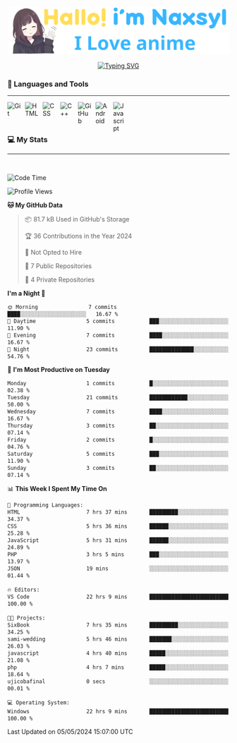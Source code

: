 <p align="center"><a href="https://github.com/Naxsyl"><img width=580px alt="Hello, I'm Naxsyl. I Love Anime" src="img/banner.png" /></a></p>

<p align="center">
<a href="https://git.io/typing-svg"><img src="https://readme-typing-svg.herokuapp.com?font=Fira+Code&weight=600&size=22&pause=1000&center=true&vCenter=true&random=false&width=435&lines=Newbie+Programmer;Back-end+web+and+app+developer;Learn+Something+Interesting" alt="Typing SVG" /></a>
</p>

### 🧰 Languages and Tools

---

<img align="left" alt="Git" width="30px" style="padding-right:10px;" src="https://cdn.jsdelivr.net/gh/devicons/devicon/icons/git/git-original.svg" />
<img align="left" alt="HTML" width="30px" style="padding-right:10px;" src="https://cdn.jsdelivr.net/gh/devicons/devicon/icons/html5/html5-plain.svg" />
<img align="left" alt="CSS" width="30px" style="padding-right:10px;" src="https://cdn.jsdelivr.net/gh/devicons/devicon/icons/css3/css3-plain.svg" />
<img align="left" alt="C++" width="30px" style="padding-right:10px;" src="https://cdn.jsdelivr.net/gh/devicons/devicon/icons/cplusplus/cplusplus-line.svg" />
<img align="left" alt="GitHub" width="30px" style="padding-right:10px;" src="https://cdn.jsdelivr.net/gh/devicons/devicon/icons/github/github-original.svg" />
<img align="left" alt="Android" width="30px" style="padding-right:10px;" src="https://cdn.jsdelivr.net/gh/devicons/devicon/icons/android/android-plain.svg" />
<img align="left" alt="Javascript" width="30px" style="padding-right:10px;" src="https://cdn.jsdelivr.net/gh/devicons/devicon@latest/icons/javascript/javascript-original.svg" />
<br>
<br>
<br>


### 💻 My Stats

---

<br>

<!--START_SECTION:waka-->
![Code Time](http://img.shields.io/badge/Code%20Time-50%20hrs%204%20mins-blue)

![Profile Views](http://img.shields.io/badge/Profile%20Views-6-blue)

**🐱 My GitHub Data** 

> 📦 81.7 kB Used in GitHub's Storage 
 > 
> 🏆 36 Contributions in the Year 2024
 > 
> 🚫 Not Opted to Hire
 > 
> 📜 7 Public Repositories 
 > 
> 🔑 4 Private Repositories 
 > 
**I'm a Night 🦉** 

```text
🌞 Morning                7 commits           ████░░░░░░░░░░░░░░░░░░░░░   16.67 % 
🌆 Daytime                5 commits           ███░░░░░░░░░░░░░░░░░░░░░░   11.90 % 
🌃 Evening                7 commits           ████░░░░░░░░░░░░░░░░░░░░░   16.67 % 
🌙 Night                  23 commits          ██████████████░░░░░░░░░░░   54.76 % 
```
📅 **I'm Most Productive on Tuesday** 

```text
Monday                   1 commits           █░░░░░░░░░░░░░░░░░░░░░░░░   02.38 % 
Tuesday                  21 commits          ████████████░░░░░░░░░░░░░   50.00 % 
Wednesday                7 commits           ████░░░░░░░░░░░░░░░░░░░░░   16.67 % 
Thursday                 3 commits           ██░░░░░░░░░░░░░░░░░░░░░░░   07.14 % 
Friday                   2 commits           █░░░░░░░░░░░░░░░░░░░░░░░░   04.76 % 
Saturday                 5 commits           ███░░░░░░░░░░░░░░░░░░░░░░   11.90 % 
Sunday                   3 commits           ██░░░░░░░░░░░░░░░░░░░░░░░   07.14 % 
```


📊 **This Week I Spent My Time On** 

```text
💬 Programming Languages: 
HTML                     7 hrs 37 mins       █████████░░░░░░░░░░░░░░░░   34.37 % 
CSS                      5 hrs 36 mins       ██████░░░░░░░░░░░░░░░░░░░   25.28 % 
JavaScript               5 hrs 31 mins       ██████░░░░░░░░░░░░░░░░░░░   24.89 % 
PHP                      3 hrs 5 mins        ███░░░░░░░░░░░░░░░░░░░░░░   13.97 % 
JSON                     19 mins             ░░░░░░░░░░░░░░░░░░░░░░░░░   01.44 % 

🔥 Editors: 
VS Code                  22 hrs 9 mins       █████████████████████████   100.00 % 

🐱‍💻 Projects: 
SixBook                  7 hrs 35 mins       █████████░░░░░░░░░░░░░░░░   34.25 % 
sami-wedding             5 hrs 46 mins       ███████░░░░░░░░░░░░░░░░░░   26.03 % 
javascript               4 hrs 40 mins       █████░░░░░░░░░░░░░░░░░░░░   21.08 % 
php                      4 hrs 7 mins        █████░░░░░░░░░░░░░░░░░░░░   18.64 % 
ujicobafinal             0 secs              ░░░░░░░░░░░░░░░░░░░░░░░░░   00.01 % 

💻 Operating System: 
Windows                  22 hrs 9 mins       █████████████████████████   100.00 % 
```


 Last Updated on 05/05/2024 15:07:00 UTC
<!--END_SECTION:waka-->
